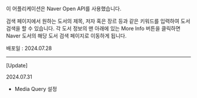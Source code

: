 이 어플리케이션은 Naver Open API를 사용했습니다.

검색 페이지에서 원하는 도서의 제목, 저자 혹은 장르 등과 같은 키워드를 입력하여 도서 검색을 할 수 있습니다.
각 도서 정보의 맨 아래에 있는 More Info 버튼을 클릭하면 Naver 도서의 해당 도서 검색 페이지로 이동하게 됩니다.

배포일 : 2024.07.28

---

[Update]

2024.07.31

- Media Query 설정
